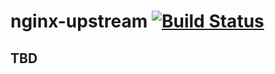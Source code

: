 # nginx-upstream [![Build Status](https://travis-ci.org/Volem/nginx-upstream.svg?branch=master)](https://travis-ci.org/Volem/nginx-upstream)


## TBD 
